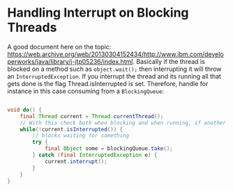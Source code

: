 # Handling Interrupt on Blocking Threads

A good document here on the topic: <https://web.archive.org/web/20130304152434/http://www.ibm.com/developerworks/java/library/j-jtp05236/index.html>.
Basically if the thread is blocked on a method such as `object.wait();` then interrupting it will throw an `InterruptedException`.
If you interrupt the thread and its running all that gets done is the flag Thread.isInterrupted is set.
Therefore, handle for instance in this case consuming from a `BlockingQueue`:

```java

void do() {
    final Thread current = Thread.currentThread();
    // With this check both when blocking and when running, if another thread interrupts us we will exit
    while(!current.isInterrupted()) {
        // blocks waiting for something
        try {
            final Object some = blockingQueue.take();
        } catch (final InterruptedException e) {
            current.interrupt();
        }
    }
}
```
